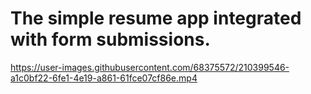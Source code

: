 # The simple resume app integrated with form submissions.



https://user-images.githubusercontent.com/68375572/210399546-a1c0bf22-6fe1-4e19-a861-61fce07cf86e.mp4

